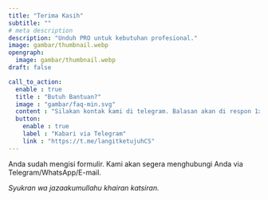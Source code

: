 ```yaml
---
title: "Terima Kasih"
subtitle: ""
# meta description
description: "Unduh PRO untuk kebutuhan profesional."
image: gambar/thumbnail.webp
opengraph:
  image: gambar/thumbnail.webp
draft: false

call_to_action:
  enable : true
  title : "Butuh Bantuan?"
  image : "gambar/faq-min.svg"
  content : "Silakan kontak kami di telegram. Balasan akan di respon 1x3 jam."
  button:
    enable : true
    label : "Kabari via Telegram"
    link : "https://t.me/langitketujuhCS"
---
```


Anda sudah mengisi formulir.
Kami akan segera menghubungi Anda via Telegram/WhatsApp/E-mail.

_Syukran wa jazaakumullahu khairan katsiran._
